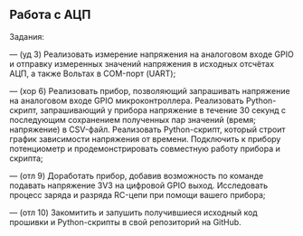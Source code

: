 <h2>Работа с АЦП</h2>

Задания:

— (уд 3) Реализовать измерение напряжения на аналоговом входе GPIO и отправку измеренных значений напряжения в исходных отсчётах АЦП, а также Вольтах в COM-порт (UART);

— (хор 6) Реализовать прибор, позволяющий запрашивать напряжение на аналоговом входе GPIO микроконтроллера. Реализовать Python-скрипт, запрашивающий у прибора напряжение в течение 30 секунд с последующим сохранением полученных пар значений (время; напряжение) в CSV-файл. Реализовать Python-скрипт, который строит график зависимости напряжения от времени. Подключить к прибору потенциометр и продемонстрировать совместную работу прибора и скрипта;

— (отл 9) Доработать прибор, добавив возможность по команде подавать напряжение 3V3 на цифровой GPIO выход. Исследовать процесс заряда и разряда RC-цепи при помощи вашего прибора;

— (отл 10) Закомитить и запушить получившиеся исходный код прошивки и Python-скрипты в свой репозиторий на GitHub.
